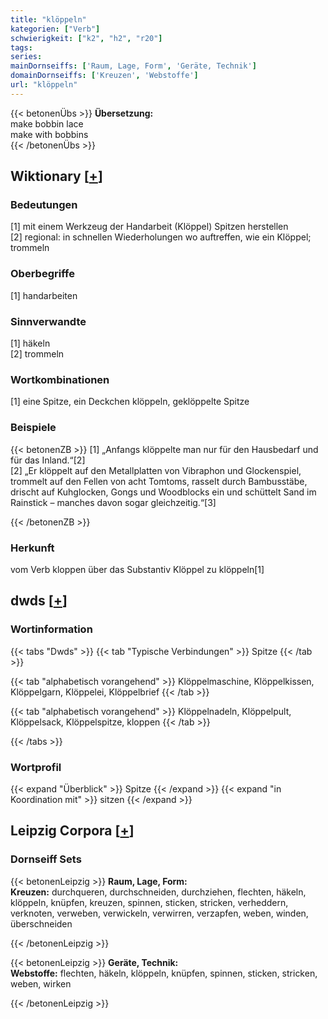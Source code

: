 ```yaml
---
title: "klöppeln"
kategorien: ["Verb"]
schwierigkeit: ["k2", "h2", "r20"]
tags:
series:
mainDornseiffs: ['Raum, Lage, Form', 'Geräte, Technik']
domainDornseiffs: ['Kreuzen', 'Webstoffe']
url: "klöppeln"
---
```


{{< betonenÜbs >}}
**Übersetzung:**  
make bobbin  lace  
make with  bobbins  
{{< /betonenÜbs >}}

## Wiktionary [[+](https://de.wiktionary.org/wiki/klöppeln)]

### Bedeutungen
[1] mit einem Werkzeug der Handarbeit (Klöppel) Spitzen herstellen  
[2] regional: in schnellen Wiederholungen wo auftreffen, wie ein Klöppel; trommeln  

### Oberbegriffe
[1] handarbeiten  

### Sinnverwandte
[1] häkeln  
[2] trommeln  

### Wortkombinationen
[1] eine Spitze, ein Deckchen klöppeln, geklöppelte Spitze  

### Beispiele
{{< betonenZB >}}
[1] „Anfangs klöppelte man nur für den Hausbedarf und für das Inland.“[2]  
[2] „Er klöppelt auf den Metallplatten von Vibraphon und Glockenspiel, trommelt auf den Fellen von acht Tomtoms, rasselt durch Bambusstäbe, drischt auf Kuhglocken, Gongs und Woodblocks ein und schüttelt Sand im Rainstick – manches davon sogar gleichzeitig.“[3]  

{{< /betonenZB >}}
### Herkunft
vom Verb kloppen über das Substantiv Klöppel zu klöppeln[1]  



## dwds [[+](https://www.dwds.de/wb/klöppeln)]

### Wortinformation
{{< tabs "Dwds" >}}
{{< tab "Typische Verbindungen" >}}
Spitze
{{< /tab >}}

{{< tab "alphabetisch vorangehend" >}}
Klöppelmaschine, Klöppelkissen, Klöppelgarn, Klöppelei, Klöppelbrief
{{< /tab >}}

{{< tab "alphabetisch vorangehend" >}}
Klöppelnadeln, Klöppelpult, Klöppelsack, Klöppelspitze, kloppen
{{< /tab >}}

{{< /tabs >}}

### Wortprofil
{{< expand "Überblick" >}} Spitze {{< /expand >}}
{{< expand "in Koordination mit" >}} sitzen {{< /expand >}}

## Leipzig Corpora [[+](https://corpora.uni-leipzig.de/en/res?word=klöppeln&corpusId=deu_newscrawl-public_2018)]

### Dornseiff Sets
{{< betonenLeipzig >}}
**Raum, Lage, Form:**  
**Kreuzen:** durchqueren, durchschneiden, durchziehen, flechten, häkeln, klöppeln, knüpfen, kreuzen, spinnen, sticken, stricken, verheddern, verknoten, verweben, verwickeln, verwirren, verzapfen, weben, winden, überschneiden  

{{< /betonenLeipzig >}}


{{< betonenLeipzig >}}
**Geräte, Technik:**  
**Webstoffe:** flechten, häkeln, klöppeln, knüpfen, spinnen, sticken, stricken, weben, wirken  

{{< /betonenLeipzig >}}
